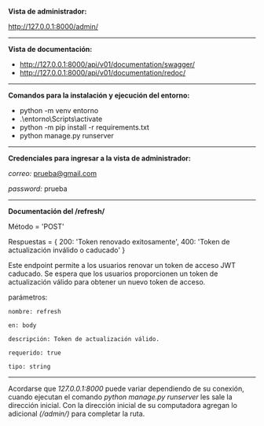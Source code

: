 **Vista de administrador:**

http://127.0.0.1:8000/admin/

<hr>

**Vista de documentación:**

- http://127.0.0.1:8000/api/v01/documentation/swagger/
- http://127.0.0.1:8000/api/v01/documentation/redoc/

<hr>

**Comandos para la instalación y ejecución del entorno:**

- python -m venv entorno
- .\entorno\Scripts\activate
- python -m pip install -r requirements.txt
- python manage.py runserver

<hr>

**Credenciales para ingresar a la vista de administrador:**

*correo:* prueba@gmail.com

*password:* prueba

<hr>

**Documentación del /refresh/**

Método = 'POST'

Respuestas = {
    200: 'Token renovado exitosamente',
    400: 'Token de actualización inválido o caducado'
}

Este endpoint permite a los usuarios renovar un token de acceso JWT caducado.
Se espera que los usuarios proporcionen un token de actualización válido para obtener un nuevo token de acceso.

parámetros:

    nombre: refresh

    en: body

    descripción: Token de actualización válido.

    requerido: true

    tipo: string

<hr>

Acordarse que *127.0.0.1:8000* puede variar dependiendo de su conexión, cuando ejecutan el comando *python manage.py runserver* les sale la dirección inicial. Con la dirección inicial de su computadora agregan lo adicional *(/admin/)* para completar la ruta. 